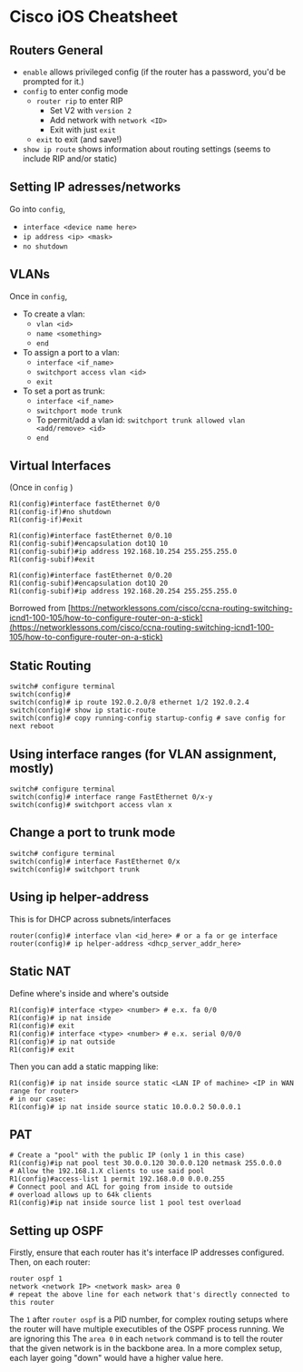 # Cisco iOS Cheatsheet

## Routers General

* `enable` allows privileged config (if the router has a password, you'd be prompted for it.)
* `config` to enter config mode
  * `router rip` to enter RIP
    * Set V2 with `version 2`
    * Add network with `network <ID>`
    * Exit with just `exit`
  * `exit` to exit (and save!)
* `show ip route` shows information about routing settings (seems to include RIP and/or static)

## Setting IP adresses/networks

Go into `config`,
* `interface <device name here>`
* `ip address <ip> <mask>`
* `no shutdown`

## VLANs

Once in `config`,

* To create a vlan:
  * `vlan <id>`
  * `name <something>`
  * `end`
* To assign a port to a vlan:
  * `interface <if_name>`
  * `switchport access vlan <id>`
  * `exit`
* To set a port as trunk:
  * `interface <if_name>`
  * `switchport mode trunk`
  * To permit/add a vlan id: `switchport trunk allowed vlan <add/remove> <id>`
  * `end`

## Virtual Interfaces

(Once in `config` )

```
R1(config)#interface fastEthernet 0/0
R1(config-if)#no shutdown
R1(config-if)#exit

R1(config)#interface fastEthernet 0/0.10
R1(config-subif)#encapsulation dot1Q 10
R1(config-subif)#ip address 192.168.10.254 255.255.255.0
R1(config-subif)#exit

R1(config)#interface fastEthernet 0/0.20
R1(config-subif)#encapsulation dot1Q 20                 
R1(config-subif)#ip address 192.168.20.254 255.255.255.0
```

Borrowed from [https://networklessons.com/cisco/ccna-routing-switching-icnd1-100-105/how-to-configure-router-on-a-stick](https://networklessons.com/cisco/ccna-routing-switching-icnd1-100-105/how-to-configure-router-on-a-stick)

## Static Routing
```
switch# configure terminal
switch(config)#
switch(config)# ip route 192.0.2.0/8 ethernet 1/2 192.0.2.4
switch(config)# show ip static-route
switch(config)# copy running-config startup-config # save config for next reboot
```

## Using interface ranges (for VLAN assignment, mostly)
```
switch# configure terminal
switch(config)# interface range FastEthernet 0/x-y
switch(config)# switchport access vlan x
```

## Change a port to trunk mode
```
switch# configure terminal
switch(config)# interface FastEthernet 0/x
switch(config)# switchport trunk
```

## Using ip helper-address
This is for DHCP across subnets/interfaces
```
router(config)# interface vlan <id_here> # or a fa or ge interface
router(config)# ip helper-address <dhcp_server_addr_here>
```

## Static NAT
Define where's inside and where's outside
```
R1(config)# interface <type> <number> # e.x. fa 0/0
R1(config)# ip nat inside
R1(config)# exit
R1(config)# interface <type> <number> # e.x. serial 0/0/0
R1(config)# ip nat outside
R1(config)# exit
```

Then you can add a static mapping like:
```
R1(config)# ip nat inside source static <LAN IP of machine> <IP in WAN range for router>
# in our case:
R1(config)# ip nat inside source static 10.0.0.2 50.0.0.1
```

## PAT
```
# Create a "pool" with the public IP (only 1 in this case)
R1(config)#ip nat pool test 30.0.0.120 30.0.0.120 netmask 255.0.0.0
# Allow the 192.168.1.X clients to use said pool
R1(config)#access-list 1 permit 192.168.0.0 0.0.0.255
# Connect pool and ACL for going from inside to outside
# overload allows up to 64k clients
R1(config)#ip nat inside source list 1 pool test overload
```

## Setting up OSPF
Firstly, ensure that each router has it's interface IP addresses configured. Then, on each router:
```
router ospf 1
network <network IP> <network mask> area 0
# repeat the above line for each network that's directly connected to this router
```

The `1` after `router ospf` is a PID number, for complex routing setups where the router will have multiple executibles of the OSPF process running. We are ignoring this
The `area 0` in each `network` command is to tell the router that the given network is in the backbone area. In a more complex setup, each layer going "down" would have a higher value here.